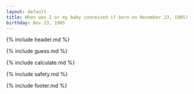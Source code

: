 ```yaml
---
layout: default
title: When was I or my baby conceived if born on November 23, 1905?
birthday: Nov 23, 1905
---
```


{% include header.md %}

{% include guess.md %}

{% include calculate.md %}

{% include safety.md %}

{% include footer.md %}



